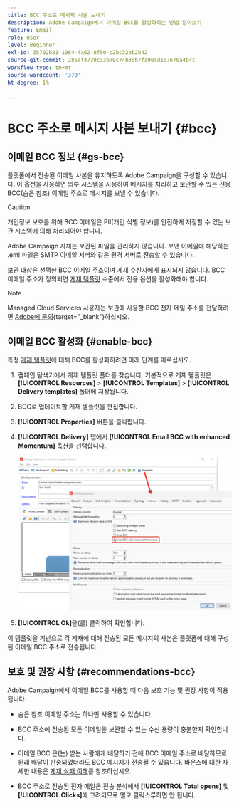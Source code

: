 ```yaml
---
title: BCC 주소로 메시지 사본 보내기
description: Adobe Campaign에서 이메일 BCC를 활성화하는 방법 알아보기
feature: Email
role: User
level: Beginner
exl-id: 35702b81-1984-4a62-8f00-c2bc32ab2b42
source-git-commit: 286af4739c33b79c74b3cb7fa90ad167670a4b4c
workflow-type: tm+mt
source-wordcount: '370'
ht-degree: 1%

---
```


# BCC 주소로 메시지 사본 보내기 {#bcc}

<!--
>[!NOTE]
>
>This capability is available starting Campaign v8.3. To check your version, refer to [this section](../start/compatibility-matrix.md#how-to-check-your-campaign-version-and-buildversion)-->

## 이메일 BCC 정보 {#gs-bcc}

플랫폼에서 전송된 이메일 사본을 유지하도록 Adobe Campaign을 구성할 수 있습니다. 이 옵션을 사용하면 외부 시스템을 사용하여 메시지를 처리하고 보관할 수 있는 전용 BCC(숨은 참조) 이메일 주소로 메시지를 보낼 수 있습니다.

>[!CAUTION]
>
>개인정보 보호를 위해 BCC 이메일은 PII(개인 식별 정보)를 안전하게 저장할 수 있는 보관 시스템에 의해 처리되어야 합니다.

Adobe Campaign 자체는 보관된 파일을 관리하지 않습니다. 보낸 이메일에 해당하는 .eml 파일은 SMTP 이메일 서버와 같은 원격 서버로 전송할 수 있습니다.

보관 대상은 선택한 BCC 이메일 주소이며 게재 수신자에게 표시되지 않습니다. BCC 이메일 주소가 정의되면 [게재 템플릿](create-templates.md) 수준에서 전용 옵션을 활성화해야 합니다.

>[!NOTE]
>
>Managed Cloud Services 사용자는 보관에 사용할 BCC 전자 메일 주소를 전달하려면 [Adobe에 문의](../start/campaign-faq.md#support){target="_blank"}하십시오.

## 이메일 BCC 활성화 {#enable-bcc}

특정 [게재 템플릿](create-templates.md)에 대해 BCC를 활성화하려면 아래 단계를 따르십시오.

1. 캠페인 탐색기에서 게재 템플릿 폴더를 찾습니다. 기본적으로 게재 템플릿은 **[!UICONTROL Resources]** > **[!UICONTROL Templates]** > **[!UICONTROL Delivery templates]** 폴더에 저장됩니다.
1. BCC로 업데이트할 게재 템플릿을 편집합니다.
1. **[!UICONTROL Properties]** 버튼을 클릭합니다.
1. **[!UICONTROL Delivery]** 탭에서 **[!UICONTROL Email BCC with enhanced Momentum]** 옵션을 선택합니다.

   ![](assets/email-bcc.png)

1. **[!UICONTROL Ok]**&#x200B;을(를) 클릭하여 확인합니다.

이 템플릿을 기반으로 각 게재에 대해 전송된 모든 메시지의 사본은 플랫폼에 대해 구성된 이메일 BCC 주소로 전송됩니다.

## 보호 및 권장 사항 {#recommendations-bcc}

Adobe Campaign에서 이메일 BCC를 사용할 때 다음 보호 기능 및 권장 사항이 적용됩니다.

* 숨은 참조 이메일 주소는 하나만 사용할 수 있습니다.

* BCC 주소에 전송된 모든 이메일을 보관할 수 있는 수신 용량이 충분한지 확인합니다.

* 이메일 BCC <!--with Enhanced MTA-->은(는) 받는 사람에게 배달하기 전에 BCC 이메일 주소로 배달하므로 원래 배달이 반송되었더라도 BCC 메시지가 전송될 수 있습니다. 바운스에 대한 자세한 내용은 [게재 실패 이해](delivery-failures.md)를 참조하십시오.

* BCC 주소로 전송된 전자 메일은 전송 분석에서 **[!UICONTROL Total opens]** 및 **[!UICONTROL Clicks]**&#x200B;에 고려되므로 열고 클릭스루하면 안 됩니다.

<!--Only successfully sent emails are taken in account, bounces are not.-->

